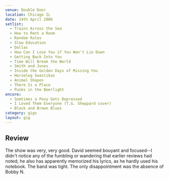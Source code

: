 ```yaml
---
venue: Double Door
location: Chicago IL
date: 14th April 2006
setlist:
  - Trains Across the Sea
  - How to Rent a Room
  - Random Rules
  - Slow Education
  - Dallas
  - How Can I Love You if You Won't Lie Down
  - Getting Back Into You
  - Time Will Break the World
  - Smith and Jones
  - Inside the Golden Days of Missing You
  - Horseleg Swastikas
  - Animal Shapes
  - There Is a Place
  - Punks in the Beerlight
encore:
  - Somtimes a Pony Gets Depressed  
  - I Loved Them Everyone (T.G. Sheppard cover)
  - Black and Brown Blues
category: gigs
layout: gig
---
```


## Review

The show was very, very good. David seemed bouyant and focused--I didn't notice any of the fumbling or wandering that earlier reviews had noted; he also has apparently memorized his lyrics, as he hardly used his notebook. The band was tight. The only disappointment was the absence of Bobby N.